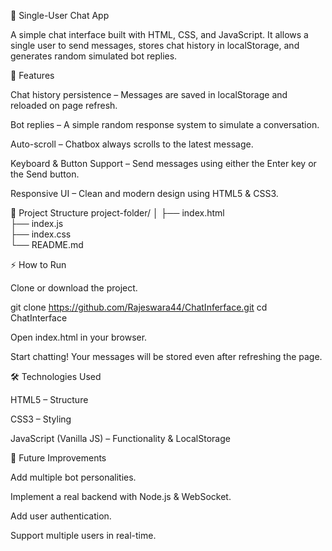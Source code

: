 💬 Single-User Chat App

A simple chat interface built with HTML, CSS, and JavaScript.
It allows a single user to send messages, stores chat history in localStorage, and generates random simulated bot replies.

🚀 Features

Chat history persistence – Messages are saved in localStorage and reloaded on page refresh.

Bot replies – A simple random response system to simulate a conversation.

Auto-scroll – Chatbox always scrolls to the latest message.

Keyboard & Button Support – Send messages using either the Enter key or the Send button.

Responsive UI – Clean and modern design using HTML5 & CSS3.

📂 Project Structure
project-folder/
│
├── index.html      
├── index.js        
├── index.css       
└── README.md       

⚡ How to Run

Clone or download the project.

git clone https://github.com/Rajeswara44/ChatInferface.git
cd ChatInterface


Open index.html in your browser.

Start chatting! Your messages will be stored even after refreshing the page.

🛠️ Technologies Used

HTML5 – Structure

CSS3 – Styling

JavaScript (Vanilla JS) – Functionality & LocalStorage

🎯 Future Improvements

Add multiple bot personalities.

Implement a real backend with Node.js & WebSocket.

Add user authentication.

Support multiple users in real-time.
